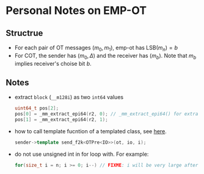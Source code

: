 # Personal Notes on EMP-OT

## Structrue
- For each pair of OT messages $(m_0, m_1)$, emp-ot has $\text{LSB}(m_n)=b$
- For COT, the sender has $(m_0, \Delta)$ and the receiver has $(m_{b})$. Note that $m_b$ implies receiver's choise bit $b$. 


## Notes
- extract `block` (`__m128i`) as two `int64` values
    ```c++
    uint64_t pos[2];
    pos[0] = _mm_extract_epi64(r2, 0); // _mm_extract_epi64() for extranction
    pos[1] = _mm_extract_epi64(r2, 1);
    ```
- how to call template fucntion of a templated class, see [here](https://stackoverflow.com/questions/7397934/calling-template-function-within-template-class).
    ```c++
    sender->template send_f2k<OTPre<IO>>(ot, io, i); 
    ```
- do not use unsigned int in for loop with. For example:
    ```c++
    for(size_t i = n; i >= 0; i--) // FIXME: i will be very large after i = 0 !!!
    ```